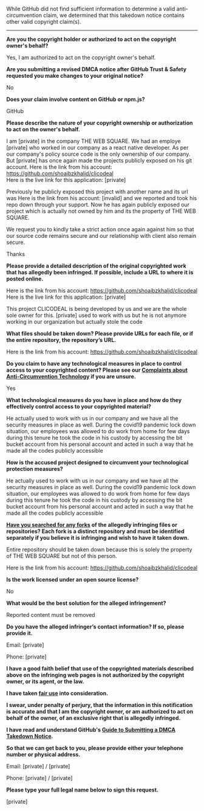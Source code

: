 While GitHub did not find sufficient information to determine a valid anti-circumvention claim, we determined that this takedown notice contains other valid copyright claim(s).

---

**Are you the copyright holder or authorized to act on the copyright owner's behalf?**

Yes, I am authorized to act on the copyright owner's behalf.

**Are you submitting a revised DMCA notice after GitHub Trust & Safety requested you make changes to your original notice?**

No

**Does your claim involve content on GitHub or npm.js?**

GitHub

**Please describe the nature of your copyright ownership or authorization to act on the owner's behalf.**

I am [private] in the company THE WEB SQUARE. We had an employe [private] who worked in our company as a react native developer. As per our company's policy source code is the only ownership of our company. But [private] has once again made the projects publicly exposed on his git account.
Here is the link from his account: https://github.com/shoaibzkhalid/clicodeal  
Here is the live link for this application: [private]

Previously he publicly exposed this project with another name and its url was Here is the link from his account: [invalid] and we reported and took his repo down through your support. Now he has again publicly exposed our project which is actually not owned by him and its the property of THE WEB SQUARE.

We request you to kindly take a strict action once again against him so that our source code remains secure and our relationship with client also remain secure.

Thanks

**Please provide a detailed description of the original copyrighted work that has allegedly been infringed. If possible, include a URL to where it is posted online.**

Here is the link from his account: https://github.com/shoaibzkhalid/clicodeal  
Here is the live link for this application: [private]

This project CLICODEAL is being developed by us and we are the whole sole owner for this. [private] used to work with us but he is not anymore working in our organization but actually stole the code

**What files should be taken down? Please provide URLs for each file, or if the entire repository, the repository’s URL.**

Here is the link from his account: https://github.com/shoaibzkhalid/clicodeal

**Do you claim to have any technological measures in place to control access to your copyrighted content? Please see our <a href="https://docs.github.com/articles/guide-to-submitting-a-dmca-takedown-notice#complaints-about-anti-circumvention-technology">Complaints about Anti-Circumvention Technology</a> if you are unsure.**

Yes

**What technological measures do you have in place and how do they effectively control access to your copyrighted material?**

He actually used to work with us in our company and we have all the security measures in place as well. During the covid19 pandemic lock down situation, our employees was allowed to do work from home for few days during this tenure he took the code in his custody by accessing the bit bucket account from his personal account and acted in such a way that he made all the codes publicly accessible

**How is the accused project designed to circumvent your technological protection measures?**

He actually used to work with us in our company and we have all the security measures in place as well. During the covid19 pandemic lock down situation, our employees was allowed to do work from home for few days during this tenure he took the code in his custody by accessing the bit bucket account from his personal account and acted in such a way that he made all the codes publicly accessible

**<a href="https://docs.github.com/articles/dmca-takedown-policy#b-what-about-forks-or-whats-a-fork">Have you searched for any forks</a> of the allegedly infringing files or repositories? Each fork is a distinct repository and must be identified separately if you believe it is infringing and wish to have it taken down.**

Entire repository should be taken down because this is solely the property of THE WEB SQUARE but not of this person.

Here is the link from his account: https://github.com/shoaibzkhalid/clicodeal

**Is the work licensed under an open source license?**

No

**What would be the best solution for the alleged infringement?**

Reported content must be removed

**Do you have the alleged infringer’s contact information? If so, please provide it.**

Email: [private]

Phone: [private]

**I have a good faith belief that use of the copyrighted materials described above on the infringing web pages is not authorized by the copyright owner, or its agent, or the law.**

**I have taken <a href="https://www.lumendatabase.org/topics/22">fair use</a> into consideration.**

**I swear, under penalty of perjury, that the information in this notification is accurate and that I am the copyright owner, or am authorized to act on behalf of the owner, of an exclusive right that is allegedly infringed.**

**I have read and understand GitHub's <a href="https://docs.github.com/articles/guide-to-submitting-a-dmca-takedown-notice/">Guide to Submitting a DMCA Takedown Notice</a>.**

**So that we can get back to you, please provide either your telephone number or physical address.**

Email: [private] / [private]

Phone: [private] / [private]

**Please type your full legal name below to sign this request.**

[private]
